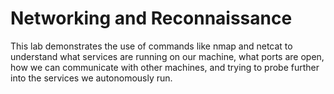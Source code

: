 # Networking and Reconnaissance
This lab demonstrates the use of commands like nmap and netcat to understand what services are running on our machine, what ports are open, how we can communicate with other machines, and trying to probe further into the services we autonomously run.
